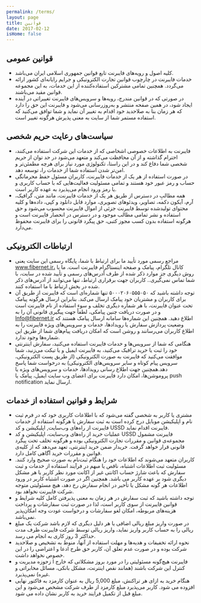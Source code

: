 ```yaml
---
permalink: /terms/
layout: page
title: قوانین
date: 2017-02-12
isHome: false
---
```

## قوانین عمومی
* کلیه اصول و رویه‏‌های فایبرنت تابع قوانین جمهوری اسلامی ایران می‌باشد.
* خدمات فایبرنت در چارچوب قوانین تجارت الکترونیکی و جرایم رایانه‌ای کشور ارائه می‌گردد. همچنین تمامی مشترکین استفاده‌کننده از این خدمات، به این مجموعه قوانین مقید می‌باشند.
* در صورتی که در قوانین مندرج، رویه‏‌ها و سرویس‏‌های فایبرنت تغییراتی در آینده ایجاد شود، در همین صفحه منتشر و به‌روزرسانی می‌شود و فایبرنت این حق را دارد که هر زمان بنا به صلاحدید خود اقدام به تغییر آن نماید و شما توافق می‏‌کنید که استفاده مستمر شما از سایت به معنی پذیرش هرگونه تغییر است.

## سیاست‏‌های رعایت حریم شخصی
* فایبرنت به اطلاعات خصوصی اشخاصى که از خدمات این شرکت استفاده می‏‌کنند، احترام گذاشته و از آن محافظت می‏‌کند و متعهد می‏‌شود در حد توان از حریم شخصی شما دفاع کند و در این راستا، تکنولوژی مورد نیاز برای هرچه مطمئن‏‌تر و امن‏‌تر شدن استفاده شما از خدمات را، توسعه دهد.
* در صورت استفاده از هر یک از خدمات فایبرنت، کاربران مسئول حفظ محرمانگی حساب و رمز عبور خود هستند و تمامی مسئولیت فعالیت‌‏هایی که با حساب کاربری و یا رمز ورود انجام می‏‌پذیرد به عهده کاربر است. 
* همه مطالبِ در دسترس از طریق هر یک از خدمات فایبرنت، مانند متن، گرافیک، آرم، آیکون دکمه، تصاویر، ویدئوهای تصویری، موارد قابل دانلود و کپی، داده‌ها و کلیه محتوای تولیدشده توسط فایبرنت جزئی از اموال فایبرنت محسوب می‏‌شود و حق استفاده و نشر تمامی مطالب موجود و در دسترس در انحصار فایبرنت است و هرگونه استفاده بدون کسب مجوز کتبی، حق پیگرد قانونی را برای فایبرنت محفوظ می‏‌دارد. 

## ارتباطات الکترونیکی
* مراجع رسمی مورد تأیید ما برای ارتباط با شما، پایگاه رسمی این سایت یعنی  www.fibernet.ir، کانال تلگرام، پیامک و صفحه اینستاگرام فایبرنت است. ما با روش دیگری جز موارد ذکر شده از طرف آدرس‏‌های رسمی و تأیید شده در سایت، با شما تماس نمی‌‏گیری.. کاربران جهت برقراری ارتباط، تنها می‏‌توانند از آدرس‌‏های ذکر شده در بخش ارتباط با ما استفاده کنند.
* توجه داشته باشید که ۵۰۰۰۲۰۶۰۵۵۵۰۵۰ تنها شماره‌ای است که فایبرنت از طریق آن برای کاربران و مشتریان خود پیامک ارسال می‌کند. بنابراین ارسال هرگونه پیامک تحت عنوان فایبرنت، با هر شماره دیگری تخلف و سوء استفاده از نام فایبرنت است و در صورت دریافت چنین پیامکی، لطفاً جهت پیگیری قانونی آن را به Info@fibernet.ir اطلاع دهید. همچنین این شماره‌ها سامانه ارسال پیامک هستند که وضعیت پردازش سفارش یا رویدادها، خدمات و سرویس‌های ویژه فایبرنت را به اطلاع کاربران می‌رسانند و روشن است که امکان دریافت پیام‌های شما از طریق این شماره‌ها وجود ندارد.
* هنگامی که شما از سرویس‌‏ها و خدمات فایبرنت استفاده می‏‌کنید، سفارش اینترنتی خود را ثبت یا خرید ترافیک می‏‌کنید، به فایبرنت ایمیل و یا تیکت می‏‌زنید، شما موافقت می‌‏کنید که فایبرنت به صورت الکترونیکی (از طریق پست الکترونیکی، سرویس پیام کوتاه و سایر سرویس‌های الکترونیکی) به درخواست شما پاسخ دهد.همچنین جهت اطلاع رسانی رویدادها، خدمات و سرویس‌های ویژه یا پروموشن‌ها، امکان دارد فایبرنت برای اعضای وب سایت ایمیل، پیامک یا push notification ارسال نماید.

## شرایط و قوانین استفاده از خدمات
* مشتری یا کاربر به شخصی گفته می‌شود که با اطلاعات کاربری خود که در فرم ثبت نام و اپلیکیشن موبایل درج کرده است به ثبت سفارش یا هرگونه استفاده از خدمات فایبرنت از راه‌های وب‏‌سایت, اپلیکیشن و کد USSD فایبرنت اقدام نماید.
* عملیات خرید از راه‌های وب‏‌سایت، اپلیکیشن و کد USSD فایبرنت مشمول مجموعه‌ی قوانین و مقررات تجارت الکترونیکی بوده و هرگونه تخلف تحت پیگرد قانونی قرار خواهد گرفت. خریدار ضمن خرید اینترنتی، تعهد می‌دهد که از کلیه‌ی قوانین و مقررات خرید آگاهی کامل دارد.
* کاربران متعهد می‌شوند که اطلاعات خود را هنگام ثبت‌نام به صورت صحیح وارد کنند. مسئولیت ثبت اطلاعات اشتباه، ناقص یا مبهم در فرآیند استفاده از خدمات و ثبت سفارش که باعث شارژ حساب اکانتی غیر از اکانت مورد نظر کاربر یا هر مشکل دیگری شود بر عهده کاربر می باشد. همچنین اگر در صورت اشتباه کاربر در ورود اطلاعات هر گونه مشکل یا تأخیر در انجام سفارش رخ دهد، هیچ مسئولیتی متوجه شرکت فایبرنت نخواهد بود.
* توجه داشته باشید که ثبت سفارش در هر زمان به معنی پذیرفتن کامل کلیه شرایط و قوانین فایبرنت از سوی کاربر است، لذا در صورت ثبت‌ سفارشات و پرداخت هزینه‌های مربوطه، امکان لغو سفارشات و درخواست عودت وجه امکان‌پذیر نمی‌باشد.
* در صورت واریز مبلغ ریالی اضافی یا هر دلیل دیگری که لازم باشد شرکت یک مبلغ ریالی را به حساب کاربر واریز نماید، واریز ریالی توسط شرکت فایبرنت ظرف مدت حداکثر 3 روز کاری به انجام می رسد. 
* نحوه ارائه تخفیفات و هدیه‌ها و مهلت استفاده از آنها، منوط به تشخیص و صلاحدید شرکت بوده و در صورت عدم تعلق آن، کاربر حق طرح ادعا و اعتراضی را در این خصوص نخواهد داشت.
* فایبرنت هیچ‌گونه مسئولیتی را در مورد بروز مشکلاتی که خارج ا زحوزه مدیریت و کنترل این شرکت باشند (همانند نقص اینترنت، مشکل بانکی، مسائل مخابراتى و غیره) نمی‌پذیرد. 
* هنگام خرید به ازای هر تراکنش، مبلغ 5,000 ریال به عنوان کارمزد به فاکتور نهایی افزوده می شود. کاربر می‌پذیرد مبلغ کارمزد از طرف شرکت مشخص می‌شود و این مبلغ قبل از تکمیل فرایند خرید به کاربر نشان داده می شود.